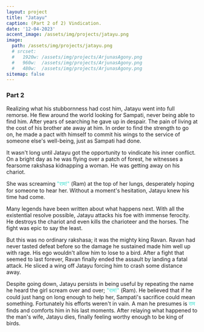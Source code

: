 ```yaml
---
layout: project
title: "Jatayu"
caption: (Part 2 of 2) Vindication. 
date: '12-04-2023'
accent_image: /assets/img/projects/jatayu.png   
image: 
  path: /assets/img/projects/jatayu.png
  # srcset: 
  #   1920w: /assets/img/projects/ArjunasAgony.png
  #   960w:  /assets/img/projects/ArjunasAgony.png
  #   480w:  /assets/img/projects/ArjunasAgony.png
sitemap: false
---
```

<h3>Part 2</h3> 


Realizing what his stubbornness had cost him, Jatayu went into full remorse. He flew around the world looking for Sampati, never being able to find him. After years of searching he gave up in despair. The pain of living at the cost of his brother ate away at him. In order to find the strength to go on, he made a pact with himself to commit his wings to the service of someone else's well-being, just as Sampati had done.

It wasn't long until Jatayu got the opportunity to vindicate his inner conflict. On a bright day as he was flying over a patch of forest, he witnesses a fearsome rakshasa kidnapping a woman. He was getting away on his chariot. 

She was screaming <span style="color:turquoise"> "राम!" </span> (Ram) at the top of her lungs, desperately hoping for someone to hear her. Without a moment's hesitation, Jatayu knew his time had come. 

Many legends have been written about what happens next. With all the existential resolve possible, Jatayu attacks his foe with immense ferocity. He destroys the chariot and even kills the charioteer and the horses. The fight was epic to say the least. 

But this was no ordinary rakshasa; it was the mighty king Ravan. Ravan had never tasted defeat before so the damage he sustained made him well up with rage. His ego wouldn't allow him to lose to a bird. After a fight that seemed to last forever, Ravan finally ended the assault by landing a fatal attack. He sliced a wing off Jatayu forcing him to crash some distance away. 

Despite going down, Jatayu persists in being useful by repeating the name he heard the girl scream over and over; <span style="color:turquoise"> "राम!" </span> (Ram). He believed that if he could just hang on long enough to help her, Sampati's sacrifice could mean something. Fortunately his efforts weren't in vain. A man he presumes is <span style="color:turquoise"> राम </span> finds and comforts him in his last moments. After relaying what happened to the man's wife, Jatayu dies, finally feeling worthy enough to be king of birds. 
